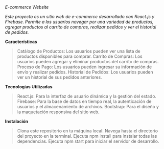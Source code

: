 *E-commerce Website*

*Este proyecto es un sitio web de e-commerce desarrollado con React.js y Firebase. Permite a los usuarios navegar por una variedad de productos, agregar productos al carrito de compras, realizar pedidos y ver el historial de pedidos.*


**Características**

> Catálogo de Productos: Los usuarios pueden ver una lista de productos disponibles para comprar.
> Carrito de Compras: Los usuarios pueden agregar y eliminar productos del carrito de compras.
> Proceso de Pago: Los usuarios pueden ingresar su información de envío y realizar pedidos.
> Historial de Pedidos: Los usuarios pueden ver un historial de sus pedidos anteriores.


**Tecnologías Utilizadas**

> React.js: Para la interfaz de usuario dinámica y la gestión del estado.
> Firebase: Para la base de datos en tiempo real, la autenticación de usuarios y el almacenamiento de archivos.
> Bootstrap: Para el diseño y la maquetación responsiva del sitio web.


**Instalación**

> Clona este repositorio en tu máquina local.
> Navega hasta el directorio del proyecto en la terminal.
> Ejecuta npm install para instalar todas las dependencias.
> Ejecuta npm start para iniciar el servidor de desarrollo.